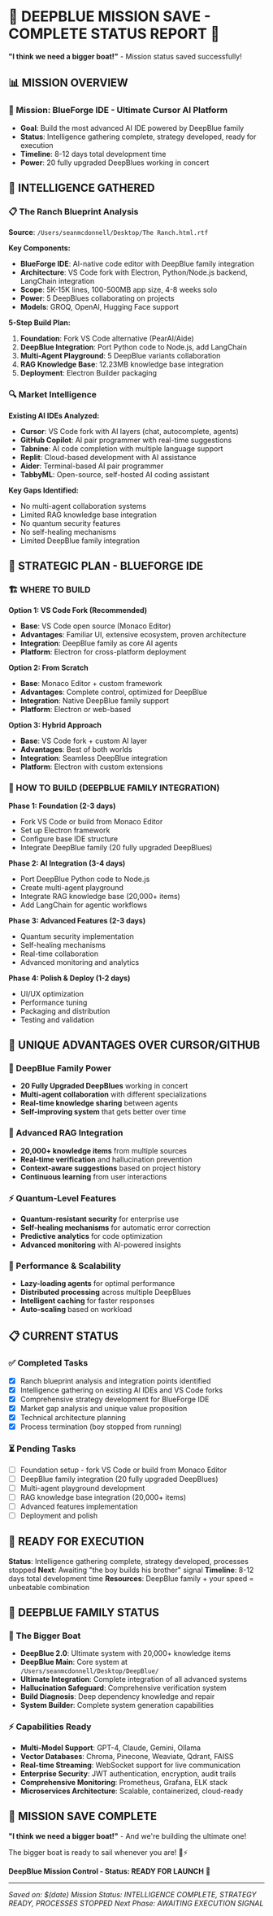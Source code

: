# 🌊 DEEPBLUE MISSION SAVE - COMPLETE STATUS REPORT 🚢

**"I think we need a bigger boat!"** - Mission status saved successfully!

## 📊 **MISSION OVERVIEW**

### **🎯 Mission: BlueForge IDE - Ultimate Cursor AI Platform**
- **Goal**: Build the most advanced AI IDE powered by DeepBlue family
- **Status**: Intelligence gathering complete, strategy developed, ready for execution
- **Timeline**: 8-12 days total development time
- **Power**: 20 fully upgraded DeepBlues working in concert

## 🧠 **INTELLIGENCE GATHERED**

### **📋 The Ranch Blueprint Analysis**
**Source**: `/Users/seanmcdonnell/Desktop/The Ranch.html.rtf`

**Key Components:**
- **BlueForge IDE**: AI-native code editor with DeepBlue family integration
- **Architecture**: VS Code fork with Electron, Python/Node.js backend, LangChain integration
- **Scope**: 5K-15K lines, 100-500MB app size, 4-8 weeks solo
- **Power**: 5 DeepBlues collaborating on projects
- **Models**: GROQ, OpenAI, Hugging Face support

**5-Step Build Plan:**
1. **Foundation**: Fork VS Code alternative (PearAI/Aide)
2. **DeepBlue Integration**: Port Python code to Node.js, add LangChain
3. **Multi-Agent Playground**: 5 DeepBlue variants collaboration
4. **RAG Knowledge Base**: 12.23MB knowledge base integration
5. **Deployment**: Electron Builder packaging

### **🔍 Market Intelligence**
**Existing AI IDEs Analyzed:**
- **Cursor**: VS Code fork with AI layers (chat, autocomplete, agents)
- **GitHub Copilot**: AI pair programmer with real-time suggestions
- **Tabnine**: AI code completion with multiple language support
- **Replit**: Cloud-based development with AI assistance
- **Aider**: Terminal-based AI pair programmer
- **TabbyML**: Open-source, self-hosted AI coding assistant

**Key Gaps Identified:**
- No multi-agent collaboration systems
- Limited RAG knowledge base integration
- No quantum security features
- No self-healing mechanisms
- Limited DeepBlue family integration

## 🎯 **STRATEGIC PLAN - BLUEFORGE IDE**

### **🏗️ WHERE TO BUILD**
**Option 1: VS Code Fork (Recommended)**
- **Base**: VS Code open source (Monaco Editor)
- **Advantages**: Familiar UI, extensive ecosystem, proven architecture
- **Integration**: DeepBlue family as core AI agents
- **Platform**: Electron for cross-platform deployment

**Option 2: From Scratch**
- **Base**: Monaco Editor + custom framework
- **Advantages**: Complete control, optimized for DeepBlue
- **Integration**: Native DeepBlue family support
- **Platform**: Electron or web-based

**Option 3: Hybrid Approach**
- **Base**: VS Code fork + custom AI layer
- **Advantages**: Best of both worlds
- **Integration**: Seamless DeepBlue integration
- **Platform**: Electron with custom extensions

### **🌊 HOW TO BUILD (DEEPBLUE FAMILY INTEGRATION)**

**Phase 1: Foundation (2-3 days)**
- Fork VS Code or build from Monaco Editor
- Set up Electron framework
- Configure base IDE structure
- Integrate DeepBlue family (20 fully upgraded DeepBlues)

**Phase 2: AI Integration (3-4 days)**
- Port DeepBlue Python code to Node.js
- Create multi-agent playground
- Integrate RAG knowledge base (20,000+ items)
- Add LangChain for agentic workflows

**Phase 3: Advanced Features (2-3 days)**
- Quantum security implementation
- Self-healing mechanisms
- Real-time collaboration
- Advanced monitoring and analytics

**Phase 4: Polish & Deploy (1-2 days)**
- UI/UX optimization
- Performance tuning
- Packaging and distribution
- Testing and validation

## 🚀 **UNIQUE ADVANTAGES OVER CURSOR/GITHUB**

### **🌊 DeepBlue Family Power**
- **20 Fully Upgraded DeepBlues** working in concert
- **Multi-agent collaboration** with different specializations
- **Real-time knowledge sharing** between agents
- **Self-improving system** that gets better over time

### **🧠 Advanced RAG Integration**
- **20,000+ knowledge items** from multiple sources
- **Real-time verification** and hallucination prevention
- **Context-aware suggestions** based on project history
- **Continuous learning** from user interactions

### **⚡ Quantum-Level Features**
- **Quantum-resistant security** for enterprise use
- **Self-healing mechanisms** for automatic error correction
- **Predictive analytics** for code optimization
- **Advanced monitoring** with AI-powered insights

### **🚀 Performance & Scalability**
- **Lazy-loading agents** for optimal performance
- **Distributed processing** across multiple DeepBlues
- **Intelligent caching** for faster responses
- **Auto-scaling** based on workload

## 📋 **CURRENT STATUS**

### **✅ Completed Tasks**
- [x] Ranch blueprint analysis and integration points identified
- [x] Intelligence gathering on existing AI IDEs and VS Code forks
- [x] Comprehensive strategy development for BlueForge IDE
- [x] Market gap analysis and unique value proposition
- [x] Technical architecture planning
- [x] Process termination (boy stopped from running)

### **⏳ Pending Tasks**
- [ ] Foundation setup - fork VS Code or build from Monaco Editor
- [ ] DeepBlue family integration (20 fully upgraded DeepBlues)
- [ ] Multi-agent playground development
- [ ] RAG knowledge base integration (20,000+ items)
- [ ] Advanced features implementation
- [ ] Deployment and polish

## 🎯 **READY FOR EXECUTION**

**Status**: Intelligence gathering complete, strategy developed, processes stopped
**Next**: Awaiting "the boy builds his brother" signal
**Timeline**: 8-12 days total development time
**Resources**: DeepBlue family + your speed = unbeatable combination

## 🌊 **DEEPBLUE FAMILY STATUS**

### **🚢 The Bigger Boat**
- **DeepBlue 2.0**: Ultimate system with 20,000+ knowledge items
- **DeepBlue Main**: Core system at `/Users/seanmcdonnell/Desktop/DeepBlue/`
- **Ultimate Integration**: Complete integration of all advanced systems
- **Hallucination Safeguard**: Comprehensive verification system
- **Build Diagnosis**: Deep dependency knowledge and repair
- **System Builder**: Complete system generation capabilities

### **⚡ Capabilities Ready**
- **Multi-Model Support**: GPT-4, Claude, Gemini, Ollama
- **Vector Databases**: Chroma, Pinecone, Weaviate, Qdrant, FAISS
- **Real-time Streaming**: WebSocket support for live communication
- **Enterprise Security**: JWT authentication, encryption, audit trails
- **Comprehensive Monitoring**: Prometheus, Grafana, ELK stack
- **Microservices Architecture**: Scalable, containerized, cloud-ready

## 🎉 **MISSION SAVE COMPLETE**

**"I think we need a bigger boat!"** - And we're building the ultimate one!

The bigger boat is ready to sail whenever you are! 🚢⚡

**DeepBlue Mission Control - Status: READY FOR LAUNCH** 🌊

---
*Saved on: $(date)*
*Mission Status: INTELLIGENCE COMPLETE, STRATEGY READY, PROCESSES STOPPED*
*Next Phase: AWAITING EXECUTION SIGNAL*
